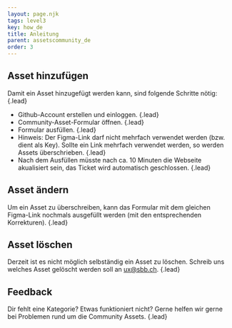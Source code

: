 ```yaml
---
layout: page.njk
tags: level3
key: how_de
title: Anleitung
parent: assetscommunity_de
order: 3
---
```


## Asset hinzufügen

Damit ein Asset hinzugefügt werden kann, sind folgende Schritte nötig: {.lead} 
* <sbb-link variant="inline" href="https://github.com/signup">Github-Account</sbb-link> erstellen und einloggen. {.lead} 
* Community-Asset-Formular <sbb-link variant="inline" href="https://github.com/sbb-design-systems/digital.sbb.ch/issues/new/choose">öffnen</sbb-link>. {.lead} 
* Formular ausfüllen. {.lead} 
* Hinweis: Der Figma-Link darf nicht mehrfach verwendet werden (bzw. dient als Key). Sollte ein Link mehrfach verwendet werden, so werden Assets überschrieben. {.lead} 
* Nach dem Ausfüllen müsste nach ca. 10 Minuten die Webseite akualisiert sein, das Ticket wird automatisch geschlossen. {.lead} 

## Asset ändern

Um ein Asset zu überschreiben, kann das Formular mit dem gleichen Figma-Link nochmals ausgefüllt werden (mit den entsprechenden Korrekturen). {.lead} 

## Asset löschen

Derzeit ist es nicht möglich selbständig ein Asset zu löschen. Schreib uns welches Asset gelöscht werden soll an <sbb-link variant="inline" href="mailto:ux@sbb.ch">ux@sbb.ch</sbb-link>. {.lead} 

## Feedback

Dir fehlt eine Kategorie? Etwas funktioniert nicht? Gerne helfen <sbb-link variant="inline" href="mailto:ux@sbb.ch">wir</sbb-link> gerne bei Problemen rund um die Community Assets. {.lead} 